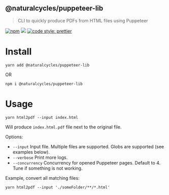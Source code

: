 ## @naturalcycles/puppeteer-lib

> CLI to quickly produce PDFs from HTML files using Puppeteer

[![npm](https://img.shields.io/npm/v/@naturalcycles/puppeteer-lib/latest.svg)](https://www.npmjs.com/package/@naturalcycles/puppeteer-lib)
[![](https://circleci.com/gh/NaturalCycles/puppeteer-lib.svg?style=shield&circle-token=123)](https://circleci.com/gh/NaturalCycles/puppeteer-lib)
[![code style: prettier](https://img.shields.io/badge/code_style-prettier-ff69b4.svg?style=flat-square)](https://github.com/prettier/prettier)

# Install

    yarn add @naturalcycles/puppeteer-lib

OR

    npm i @naturalcycles/puppeteer-lib

# Usage

    yarn html2pdf --input index.html

Will produce `index.html.pdf` file next to the original file.

Options:

- `--input` Input file. Multiple files are supported. Globs are supported (see examples below).
- `--verbose` Print more logs.
- `--concurrency` Concurrency for opened Puppeteer pages. Default to 4. Tune if something is not
  working.

Example, convert all matching files:

    yarn html2pdf --input './someFolder/**/*.html'

